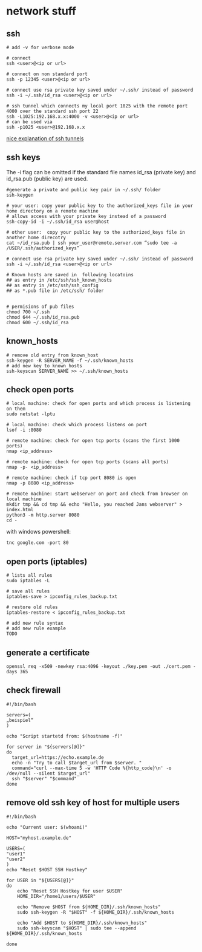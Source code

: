 # network stuff

## ssh

```shell
# add -v for verbose mode

# connect
ssh <user>@<ip or url>

# connect on non standard port
ssh -p 12345 <user>@<ip or url>

# connect use rsa private key saved under ~/.ssh/ instead of password
ssh -i ~/.ssh/id_rsa <user>@<ip or url>

# ssh tunnel which connects my local port 1025 with the remote port 4000 over the standard ssh port 22
ssh -L1025:192.168.x.x:4000 -v <user>@<ip or url>
# can be used via
ssh -p1025 <user>@192.168.x.x

```

[nice explanation of ssh tunnels](https://unix.stackexchange.com/questions/115897/whats-ssh-port-forwarding-and-whats-the-difference-between-ssh-local-and-remot)

## ssh keys

The -i flag can be omitted if the standard file names id_rsa (private key) and id_rsa.pub (public key) are used.

```shell
#generate a private and public key pair in ~/.ssh/ folder
ssh-keygen

# your user: copy your public key to the authorized_keys file in your home directory on a remote machine
# allows access with your private key instead of a password
ssh-copy-id -i ~/.ssh/id_rsa user@host

# other user:  copy your public key to the authorized_keys file in another home direcotry
cat ~/id_rsa.pub | ssh your_user@remote.server.com “sudo tee -a /USER/.ssh/authorized_keys”

# connect use rsa private key saved under ~/.ssh/ instead of password
ssh -i ~/.ssh/id_rsa <user>@<ip or url>

# Known hosts are saved in  following locatoins
## as entry in /etc/ssh/ssh_known_hosts
## as entry in /etc/ssh/ssh_config
## as *.pub file in /etc/ssh/ folder


# permisions of pub files
chmod 700 ~/.ssh
chmod 644 ~/.ssh/id_rsa.pub
chmod 600 ~/.ssh/id_rsa
```

## known_hosts

```shell
# remove old entry from known_host
ssh-keygen -R SERVER_NAME -f ~/.ssh/known_hosts
# add new key to known_hosts
ssh-keyscan SERVER_NAME >> ~/.ssh/known_hosts
```

## check open ports

```shell
# local machine: check for open ports and which process is listening on them
sudo netstat -lptu 

# local machine: check which process listens on port
lsof -i :8080

# remote machine: check for open tcp ports (scans the first 1000 ports)
nmap <ip_address>

# remote machine: check for open tcp ports (scans all ports)
nmap -p- <ip_address>

# remote machine: check if tcp port 8080 is open 
nmap -p 8080 <ip_address>

# remote machine: start webserver on port and check from browser on local machine
mkdir tmp && cd tmp && echo "Hello, you reached Jans webserver" > index.html
python3 -m http.server 8080 
cd -
```

with windows powershell:

```
tnc google.com -port 80
```

## open ports (iptables)

```shell
# lists all rules
sudo iptables -L 

# save all rules
iptables-save > ipconfig_rules_backup.txt 

# restore old rules
iptables-restore < ipconfig_rules_backup.txt

# add new rule syntax
# add new rule example
TODO
```

## generate a certificate

```shell
openssl req -x509 -newkey rsa:4096 -keyout ./key.pem -out ./cert.pem -days 365
```

## check firewall 

```shell
#!/bin/bash
 
servers=(
„beispiel“
)
 
echo "Script startetd from: $(hostname -f)"
 
for server in "${servers[@]}"
do
  target_url=https://echo.example.de
  echo -n "Try to call $target_url from $server. "
  command="curl --max-time 5 -w 'HTTP Code %{http_code}\n' -o /dev/null --silent $target_url"
  ssh "$server" "$command"
done
```

## remove old ssh key of host for multiple users

```shell
#!/bin/bash

echo "Current user: $(whoami)"

HOST="myhost.example.de"

USERS=(
"user1"
"user2"
)
echo "Reset $HOST SSH Hostkey"

for USER in "${USERS[@]}"
do
    echo "Reset SSH Hostkey for user $USER"
    HOME_DIR="/home1/users/$USER"

    echo "Remove $HOST from ${HOME_DIR}/.ssh/known_hosts"
    sudo ssh-keygen -R "$HOST" -f ${HOME_DIR}/.ssh/known_hosts
   
    echo "Add $HOST to ${HOME_DIR}/.ssh/known_hosts"
    sudo ssh-keyscan "$HOST" | sudo tee --append ${HOME_DIR}/.ssh/known_hosts

done
```
